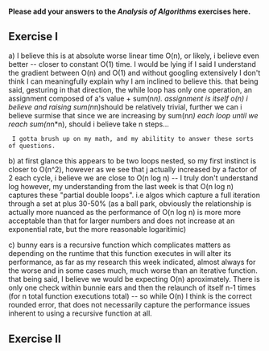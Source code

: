 #### Please add your answers to the ***Analysis of  Algorithms*** exercises here.

## Exercise I

a)
 I believe this is at absolute worse linear time O(n), or likely, i believe even better -- closer to constant O(1) time. I would be lying if I said I understand the gradient between O(n) and O(1) and without googling extensively I don't think I can meaningfully explain why I am inclined to believe this.
  that being said, gesturing in that direction, the while loop has only one operation, an assignment composed of a's value  + sum(n*n). assignment is itself o(n) i believe and raising sum(n*n)should be relatively trivial, further we can i believe surmise that since we are increasing by sum(n*n) each loop until we reach sum(n*n*n), should i believe take n steps...

     I gotta brush up on my math, and my abilitity to answer these sorts of questions.

b) at first glance this appears to be two loops nested, so my first instinct is closer to O(n^2), however as we see that j actually increased by a factor of 2 each cycle, i believe we are close to O(n log n) -- I truly don't understand log however, my understanding from the last week is that O(n log n) captures these "partial double loops". i.e algos which capture a full iteration through a set at plus 30-50% (as a ball park, obviously the relationship is actually more nuanced as the performance of O(n log n) is more more acceptable than that for larger numbers and does not increase at an exponential rate, but the more reasonable logaritimic)


c) bunny ears is a recursive function which complicates matters as depending on the runtime that this function executes in will alter its performance, as far as my research this week indicated, almost always for the worse and in some cases much, much worse than an iterative function. that being said, I believe we would be expecting O(n) aproximately. There is only one check within bunnie ears and then the relaunch of itself n-1 times (for n total function executions total) -- so while O(n) I think is the correct rounded error, that does not necessarily capture the performance issues inherent to using a recursive function at all.

## Exercise II


